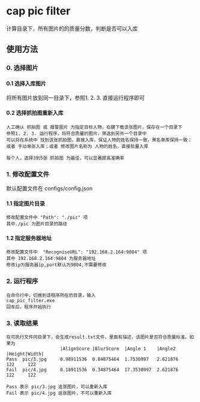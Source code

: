 # cap pic filter
计算目录下，所有图片的的质量分数，判断是否可以入库

## 使用方法
### 0. 选择图片
#### 0.1 选择入库图片
将所有图片放到同一目录下，参照1. 2. 3. 直接运行程序即可
#### 0.2 选择抓拍图重新入库
```
人工确认 抓拍图 或 报警图片 为指定目标人物，右键下载该张图片，保存在一个目录下
参照1. 2. 3. 运行程序，将符合质量的图片，筛选到另外一个目录中
可以将在系统中 找到该张抓拍图，直接入库，保证人物的姓名保持一致，黑名单库保持一致；或者 手动单张入库；或者 修改图片名称为 人物的姓名，直接批量入库

每个人，选择3到5张 抓拍图 为最佳，可以显著提高准确率
```

### 1. 修改配置文件
默认配置文件在 configs/config.json
#### 1.1 指定图片目录
```
修改配置文件中 "Path": "./pic" 项
其中./pic 为图片目录的路径
```
#### 1.2 指定服务器地址
```
修改配置文件中  "RecogniseURL": "192.168.2.164:9804" 项
其中 192.168.2.164:9804 为服务器地址
修改ip为服务器ip,port默认为9804,不需要修改
```
### 2. 运行程序
```
在命令行中，切换到该程序所在的目录，输入
cap_pic_filter.exe
回车后，程序开始执行
```
### 3. 读取结果
```
在可执行文件同目录下，会生成result.txt文件，里面有描述，该图片是否符合质量标准。如果为
			   		|AlignScore	|BlurScore	|Angle 1 	|Angle2		|Height|Width|
Pass  pic/3.jpg 	0.98911536 	0.84875464 	1.7530997  	2.621876 	122 	122
Fail  pic/4.jpg 	0.18911536 	0.34875464 	17.3530997 	2.621876 	122 	122

Pass 表示 pic/3.jpg 这张图片，可以重新入库
Fail 表示 pic/4.jpg 这张图片，不可以重新入库
```
